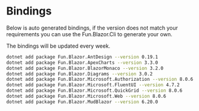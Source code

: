 # Bindings

Below is auto generated bindings, if the version does not match your requirements you can use the Fun.Blazor.Cli to generate your own.

The bindings will be updated every week.

```bash
dotnet add package Fun.Blazor.AntDesign --version 0.19.1
dotnet add package Fun.Blazor.ApexCharts --version 3.3.0
dotnet add package Fun.Blazor.BlazorMonaco --version 3.2.0
dotnet add package Fun.Blazor.Diagrams --version 3.0.2
dotnet add package Fun.Blazor.Microsoft.Authorization --version 8.0.6
dotnet add package Fun.Blazor.Microsoft.FluentUI --version 4.7.2
dotnet add package Fun.Blazor.Microsoft.QuickGrid --version 8.0.6
dotnet add package Fun.Blazor.Microsoft.Web --version 8.0.6
dotnet add package Fun.Blazor.MudBlazor --version 6.20.0
```
